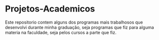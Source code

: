 # Projetos-Academicos
Este repositorio contem alguns dos programas mais trabalhosos que desenvolvi durante minha graduação, seja programas que fiz para alguma materia na faculdade, seja pelos cursos a parte que fiz.

